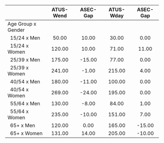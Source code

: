 
|                      |    ATUS-Wend |     ASEC-Gap |    ATUS-Wday |     ASEC-Gap |
| -------------------- | :----------: | :----------: | :----------: | :----------: |
| Age Group x Gender   |              |              |              |              |
| &nbsp;&nbsp;15/24 x Men |        50.00 |        10.00 |        30.00 |         0.00 |
| &nbsp;&nbsp;15/24 x Women |       120.00 |        10.00 |        71.00 |        11.00 |
| &nbsp;&nbsp;25/39 x Men |       175.00 |       -15.00 |        77.00 |         0.00 |
| &nbsp;&nbsp;25/39 x Women |       241.00 |        -1.00 |       215.00 |         4.00 |
| &nbsp;&nbsp;40/54 x Men |       180.00 |       -11.00 |       100.00 |         0.00 |
| &nbsp;&nbsp;40/54 x Women |       269.00 |       -24.00 |       195.00 |         0.00 |
| &nbsp;&nbsp;55/64 x Men |       130.00 |        -8.00 |        84.00 |         1.00 |
| &nbsp;&nbsp;55/64 x Women |       235.00 |       -10.00 |       151.00 |         7.00 |
| &nbsp;&nbsp;65+ x Men |       120.00 |         0.00 |       165.00 |       -15.00 |
| &nbsp;&nbsp;65+ x Women |       131.00 |        14.00 |       205.00 |       -10.00 |

